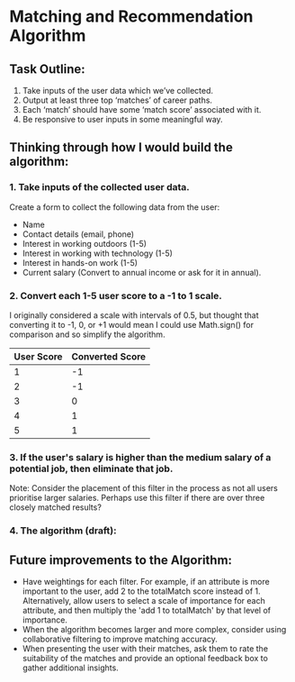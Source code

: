 # Matching and Recommendation Algorithm

## Task Outline:

1. Take inputs of the user data which we’ve collected.
2. Output at least three top ‘matches’ of career paths.
3. Each ‘match’ should have some ‘match score’ associated with it.
4. Be responsive to user inputs in some meaningful way.

## Thinking through how I would build the algorithm:

### 1. Take inputs of the collected user data.

Create a form to collect the following data from the user:

- Name
- Contact details (email, phone)
- Interest in working outdoors (1-5)
- Interest in working with technology (1-5)
- Interest in hands-on work (1-5)
- Current salary (Convert to annual income or ask for it in annual).

### 2. Convert each 1-5 user score to a -1 to 1 scale.

I originally considered a scale with intervals of 0.5, but thought that converting it to -1, 0, or +1 would mean I could use Math.sign() for comparison and so simplify the algorithm.

| User Score | Converted Score |
| ---------- | --------------- |
| 1          | -1              |
| 2          | -1              |
| 3          | 0               |
| 4          | 1               |
| 5          | 1               |

### 3. If the user's salary is higher than the medium salary of a potential job, then eliminate that job.

Note: Consider the placement of this filter in the process as not all users prioritise larger salaries. Perhaps use this filter if there are over three closely matched results?

### 4. The algorithm (draft):

<!-- Commenting so that indentation is not affected
BEGIN
jobData = Object with data about each job.
userData = Object with data about user's interests.
totalMatchScore = 0
userJobMatches = []
    FOR i = jobData.length
        REPEAT
            user'filter'Preference = userData.'filter'Preference
            job'filter'Score = Math.sign(jobData[i].'filter'Extent)
            IF user'filter'Preference === job'filter'Score THEN
            totalMatchScore++
            END IF
        UNTIL Iterated through all filters
    userJobMatches.push({jobData[i].name : totalMatchScore})
    NEXT i
RETURN the names of the jobs in userJobMatches with the top three highest totalMatchScores.
END
-->

## Future improvements to the Algorithm:

- Have weightings for each filter. For example, if an attribute is more important to the user, add 2 to the totalMatch score instead of 1. Alternatively, allow users to select a scale of importance for each attribute, and then multiply the 'add 1 to totalMatch' by that level of importance.
- When the algorithm becomes larger and more complex, consider using collaborative filtering to improve matching accuracy.
- When presenting the user with their matches, ask them to rate the suitability of the matches and provide an optional feedback box to gather additional insights.
